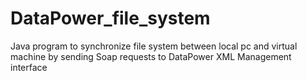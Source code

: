 # DataPower_file_system
Java program to synchronize file system between local pc and virtual machine by sending Soap requests to DataPower XML Management interface
